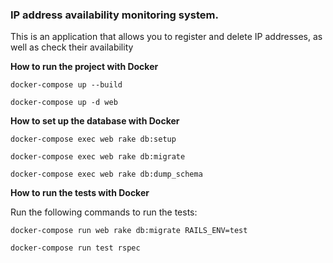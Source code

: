 ### IP address availability monitoring system.

This is an application that allows you to register and delete IP addresses, as well as check their availability

**How to run the project with Docker**

```angular2html
docker-compose up --build
```
```angular2html
docker-compose up -d web
```

**How to set up the database with Docker**
```angular2html
docker-compose exec web rake db:setup
```

```angular2html
docker-compose exec web rake db:migrate
```

```angular2html
docker-compose exec web rake db:dump_schema
```


**How to run the tests with Docker**

Run the following commands to run the tests:
```angular2html
docker-compose run web rake db:migrate RAILS_ENV=test
```

```angular2html
docker-compose run test rspec
```
